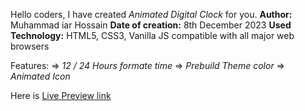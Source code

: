 Hello coders,
I have created *Animated Digital Clock* for you.
**Author:** Muhammad iar Hossain
**Date of creation:** 8th December 2023
**Used Technology:** HTML5, CSS3, Vanilla JS
compatible with all major web browsers

Features:
=> *12 / 24 Hours formate time*
=> *Prebuild Theme color*
=> *Animated Icon*

Here is <a href="https://md-iar-hossain.github.io/Animated_Digital_Clock/" target="_blank">Live Preview link</a> 


